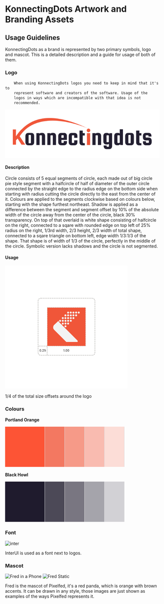 # KonnectingDots Artwork and Branding Assets

## Usage Guidelines

KonnectingDots as a brand is represented by two primary symbols, logo and mascot. This
is a detailed description and a guide for usage of both of them.

### Logo

		When using KonnectingDots logos you need to keep in mind that it's to
		represent software and creators of the software. Usage of the
		logos in ways which are incompatible with that idea is not
		recommended.


![Offsets](/usage/konnectingdots-logo.svg)

#### Description

Circle consists of 5 equal segments of circle, each made out of big circle pie
style segment with a halfcircle of half of diameter of the outer circle
connected by the straight edge to the radius edge on the bottom side when
starting with radius cutting the circle directly to the east from the center of
it. Colours are applied to the segments clockwise based on colours below,
starting with the shape furthest northeast. Shadow is applied as a difference
between the segment and segment offset by 10% of the absolute width of the
circle away from the center of the circle, black 30% transparency. On top of
that overlaid is white shape consisting of halfcircle on the right, connected to
a sqare with rounded edge on top left of 25% radius on the right, 1/3rd width,
2/3 height, 2/3 width of total shape, connected to a sqare triangle on bottom
left, edge width 1/3:1/3 of the shape. That shape is of width of 1/3 of the
circle, perfectly in the middle of the circle. Symbolic version lacks shadows
and the circle is not segmented.

#### Usage

![Offsets](/usage/offsets.svg)




1/4 of the total size offsets around the logo

### Colours

**Portland Orange**

![Porland Orange](palette/portland-orange.png)

**Black Howl**

![Black Howl](palette/black-howl.png)




### Font

![inter](/usage/inter.svg)

InterUI is used as a font next to logos.

### Mascot

![Fred in a Phone](/usage/fred_in_a_phone.svg)
![Fred Static](/usage/fred_static.svg)

Fred is the mascot of Pixelfed, it's a red panda, which is orange with brown
accents. It can be drawn in any style, those images are just shown as examples
of the ways Pixelfed represents it.

